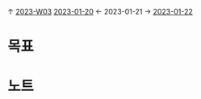 
↑ [2023-W03](2023-W03.md)
[2023-01-20](2023-01-20.md) ← 2023-01-21 → [2023-01-22](2023-01-22.md)


# 목표



# 노트




